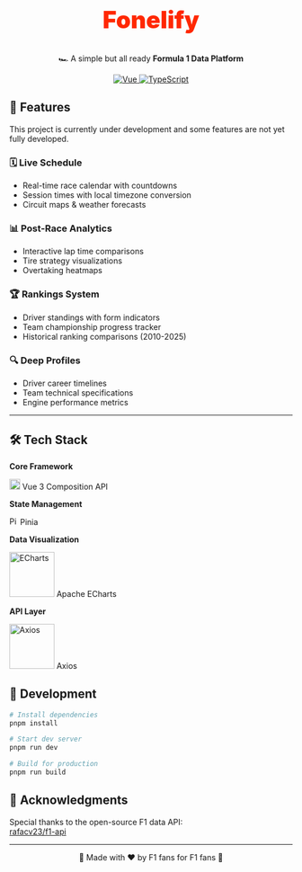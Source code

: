 <div align="center">
<svg width="300" height="120">
  <text x="150" y="90" font-weight="900" text-anchor="middle" font-size="3em" fill="#ff2800">Fonelify</text>
</svg>
</div>

<p align="center">
  🏎️ A simple but all ready <strong>Formula 1 Data Platform</strong>
</p>

<div align="center">
  <a href="https://vuejs.org/">
    <img src="https://img.shields.io/badge/Vue-3.4-green?logo=vuedotjs" alt="Vue">
  </a>
  <a href="https://www.typescriptlang.org/">
    <img src="https://img.shields.io/badge/TypeScript-5.0+-3178C6?logo=typescript" alt="TypeScript">
  </a>
</div>

## 🚀 Features

This project is currently under development and some features are not yet fully developed.

### 🗓️ Live Schedule
- Real-time race calendar with countdowns
- Session times with local timezone conversion
- Circuit maps & weather forecasts

### 📊 Post-Race Analytics
- Interactive lap time comparisons
- Tire strategy visualizations
- Overtaking heatmaps

### 🏆 Rankings System
- Driver standings with form indicators
- Team championship progress tracker
- Historical ranking comparisons (2010-2025)

### 🔍 Deep Profiles
- Driver career timelines
- Team technical specifications
- Engine performance metrics

---

## 🛠 Tech Stack

**Core Framework**  

[<img style="width: 19px;" src="https://upload.wikimedia.org/wikipedia/commons/9/95/Vue.js_Logo_2.svg" width="40" alt="Vue">](https://vuejs.org/) Vue 3 Composition API

**State Management**  

[<img style="width: 15px;" src="https://pinia.vuejs.org/logo.svg" width="40" alt="Pinia">](https://pinia.vuejs.org/) Pinia

**Data Visualization**  

[<img src="https://echarts.apache.org/zh/images/logo.png" width="80" alt="ECharts">](https://echarts.apache.org/) Apache ECharts

**API Layer**  

[<img src="https://axios-http.com/assets/logo.svg" width="80" alt="Axios">](https://axios-http.com/) Axios


## 🚧 Development

```bash
# Install dependencies
pnpm install

# Start dev server
pnpm run dev

# Build for production
pnpm run build
```


## 🙏 Acknowledgments

Special thanks to the open-source F1 data API:  
[rafacv23/f1-api](https://github.com/rafacv23/f1-api)

---

<div align="center">
  🏁 Made with ❤️ by F1 fans for F1 fans 🏁
</div>
